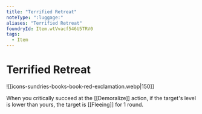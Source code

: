 ```yaml
---
title: "Terrified Retreat"
noteType: ":luggage:"
aliases: "Terrified Retreat"
foundryId: Item.wtVvacf546U5TRV0
tags:
  - Item
---
```


# Terrified Retreat
![[icons-sundries-books-book-red-exclamation.webp|150]]

When you critically succeed at the [[Demoralize]] action, if the target's level is lower than yours, the target is [[Fleeing]] for 1 round.
